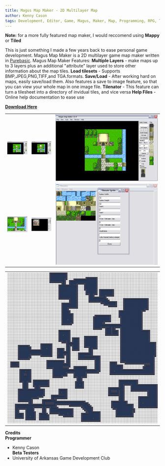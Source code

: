 ```yaml
---
title: Magus Map Maker - 2D Multilayer Map
author: Kenny Cason
tags: Development, Editor, Game, Magus, Maker, Map, Programming, RPG, Tile
---
```


<b>Note:</b> for a more fully featured map maker, I would reccomend using <b>Mappy</b> or <b>Tiled</b> 

This is just something I made a few years back to ease personal game development. 
Magus Map Maker is a 2D multilayer game map maker written in <a href="http://www.purebasic.com">Purebasic</a>. Magus Map Maker Features:
<b>Multiple Layers</b> - make maps up to 3 layers plus an additional "attribute" layer used to store other information about the map tiles.
<b>Load tilesets</b> - Supports BMP,JPEG,PNG,TIFF,and TGA.formats.
<b>Save/Load</b> - After working hard on maps, easily save/load them. Also features a save to image feature, so that you can view your whole map in one image file.
<b>Tilenator</b> - This feature can turn a tilesheet into a directory of invidual tiles, and vice versa
<b>Help Files</b> - Online help documentation to ease use  

<a href="/dl/mmm.zip"><b>Download Here</b></a>
<!--
For more extensive documentation concerning Magus Map Maker refer to the online help files: <a href="/pdf/mmm/help/"><b>Online Help</b></a>-->

<table><tr><td><a href="/code/pb/mmm/2nd_layer.JPG"><img width="333px" src="/code/pb/mmm/2nd_layer.JPG" /></a></td><td><a href="/images/mmm/all_layers.JPG"><img width="333px" src="/code/pb/mmm/all_layers.JPG" alt="2D Tile Map Maker"/></a></td><td><a href="/code/pb/mmm/up_to_3rd_layer.JPG"><img width="333px" src="/code/pb/mmm/up_to_3rd_layer.JPG"alt="2D Tile Map Maker" /></a></td  ></tr><tr><td><a href="/code/pb/mmm/show_image.JPG"><img width="333px" src="/code/pb/mmm/show_image.JPG" alt="2D Tile Map Maker"/></a></td><td><a href="/code/pb/mmm/map16x16.JPG"><img width="333px" src="/code/pb/mmm/map16x16.JPG" alt="2D Tile Map Maker"/></a></td><td width="333px"><a href="/code/pb/mmm/sprite_sheet.JPG"><img width="333px" src="/code/pb/mmm/sprite_sheet.JPG" alt="2D Tile Map Maker"/></a></td></tr></table>
<table><tr><td><a href="/code/pb/mmm/cave.JPG"><img width="900px" src="/code/pb/mmm/cave.JPG" alt="2D Tile Map Maker"/></a></td></tr></table>


<b>Credits</b><br/>
<b>Programmer</b><br/>
- Kenny Cason<br/>
<b>Beta Testers</b><br/>
- University of Arkansas Game Development Club<br/>